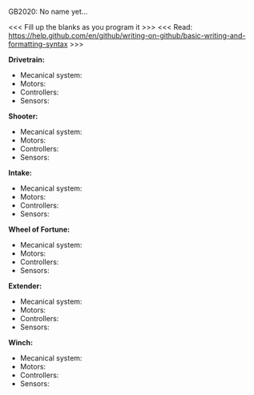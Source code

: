 GB2020: No name yet...

<<< Fill up the blanks as you program it >>>
<<< Read: https://help.github.com/en/github/writing-on-github/basic-writing-and-formatting-syntax >>>

**Drivetrain:**
- Mecanical system:
- Motors:
- Controllers:
- Sensors:


**Shooter:**
- Mecanical system:
- Motors:
- Controllers:
- Sensors:



**Intake:**
- Mecanical system:
- Motors:
- Controllers:
- Sensors:


**Wheel of Fortune:**
- Mecanical system:
- Motors:
- Controllers:
- Sensors:


**Extender:**
- Mecanical system:
- Motors:
- Controllers:
- Sensors:


**Winch:**
- Mecanical system:
- Motors:
- Controllers:
- Sensors:
